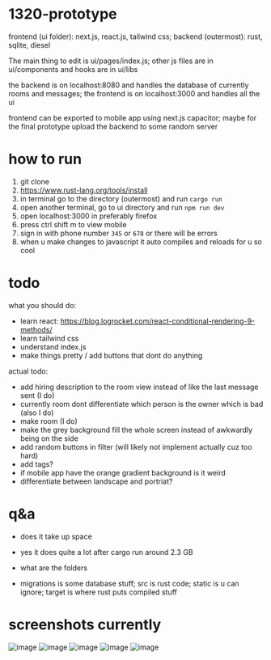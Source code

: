 # 1320-prototype

frontend (ui folder): next.js, react.js, tailwind css;
backend (outermost): rust, sqlite, diesel

The main thing to edit is ui/pages/index.js; other js files are in ui/components and hooks are in ui/libs

the backend is on localhost:8080 and handles the database of currently rooms and messages; 
the frontend is on localhost:3000 and handles all the ui

frontend can be exported to mobile app using next.js capacitor; maybe for the final prototype upload the backend 
to some random server

# how to run

1. git clone
2. https://www.rust-lang.org/tools/install
3. in terminal go to the directory (outermost) and run `cargo run`
4. open another terminal, go to ui directory and run `npm run dev`
5. open localhost:3000 in preferably firefox
6. press ctrl shift m to view mobile
7. sign in with phone number `345` or `678` or there will be errors
8. when u make changes to javascript it auto compiles and reloads for u so cool

# todo

what you should do:
- learn react: https://blog.logrocket.com/react-conditional-rendering-9-methods/
- learn tailwind css
- understand index.js
- make things pretty / add buttons that dont do anything

actual todo:
- add hiring description to the room view instead of like the last message sent (I do)
- currently room dont differentiate which person is the owner which is bad (also I do)
- make room (I do)
- make the grey background fill the whole screen instead of awkwardly being on the side
- add random buttons in filter (will likely not implement actually cuz too hard)
- add tags?
- if mobile app have the orange gradient background is it weird
- differentiate between landscape and portriat?

# q&a

- does it take up space
- yes it does quite a lot after cargo run around 2.3 GB

- what are the folders
- migrations is some database stuff; src is rust code; static is u can ignore; target is where rust puts compiled stuff

# screenshots currently
![image](https://cdn.discordapp.com/attachments/912270605515124766/1087042899419598920/image.png)
![image](https://cdn.discordapp.com/attachments/912270605515124766/1087043302362185799/image.png)
![image](https://cdn.discordapp.com/attachments/912270605515124766/1087043367810109490/image.png)
![image](https://cdn.discordapp.com/attachments/912270605515124766/1087043439331377334/image.png)
![image](https://cdn.discordapp.com/attachments/912270605515124766/1087043502443081758/image.png)
